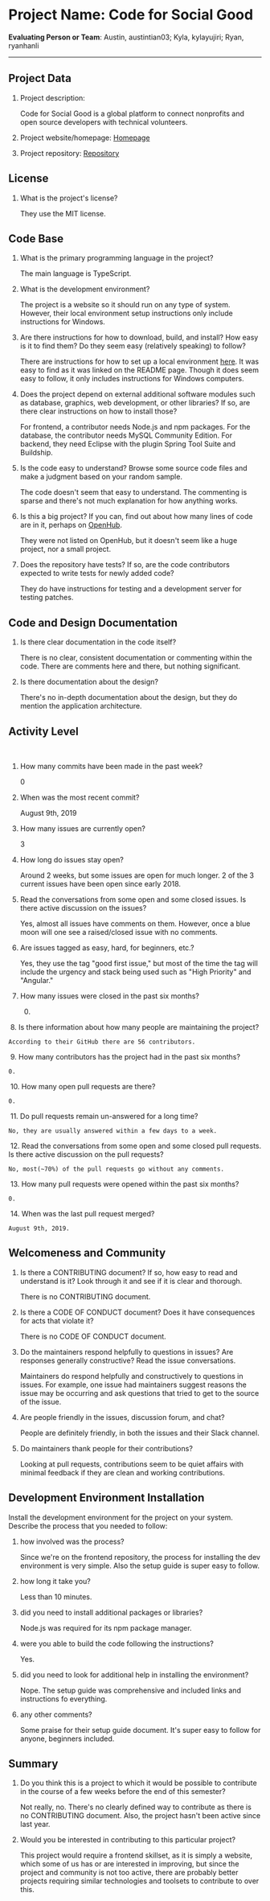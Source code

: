 # Project Name:  <!-- replace with the project name --> Code for Social Good 



**Evaluating Person or Team**: Austin, austintian03; Kyla, kylayujiri; Ryan, ryanhanli
<!-- list your first name and github user-name-->

---

## Project Data

1. Project description: <br>

	Code for Social Good is a global platform to connect nonprofits and open source developers with technical volunteers.

2. Project website/homepage: [Homepage](https://app.code4socialgood.org/about)

3. Project repository: [Repository](https://github.com/Code4SocialGood/c4sg-web)


## License

1. What is the project's license? <br> 

	They use the MIT license.


## Code Base

1. What is the primary programming language in the project?<br>

	The main language is TypeScript.

2. What is the development environment? <br>

	The project is a website so it should run on any type of system. However, their local environment setup instructions only include instructions for Windows.

3. Are there instructions for how to download, build, and install? How easy is it
to find them? Do they seem easy (relatively speaking) to follow? <br>
	
	There are instructions for how to set up a local environment [here](https://github.com/Code4SocialGood/c4sg-web/blob/master/docs/setup.md). It was easy to find as it was linked on the README page. Though it does seem easy to follow, it only includes instructions for Windows computers.

4. Does the project depend on external additional software modules such as
database,  graphics, web development, or other libraries? If so, are there clear instructions on how to install those? <br>
	
	For frontend, a contributor needs Node.js and npm packages. For the database, the contributor needs MySQL Community Edition. For backend, they need Eclipse with the plugin Spring Tool Suite and Buildship. 

5. Is the code easy to understand? Browse some source code files and make
a judgment based on your random sample. <br>
	
	The code doesn't seem that easy to understand. The commenting is sparse and there's not much explanation for how anything works.

6. Is this a big project? If you can, find out about how many lines of code
are in it, perhaps on [OpenHub](https://www.openhub.net/). <br>
	
	They were not listed on OpenHub, but it doesn't seem like a huge project, nor a small project.

7. Does the repository have tests? If so, are the code contributors expected to write tests for newly added code? <br>
	
	They do have instructions for testing and a development server for testing patches.


## Code and Design Documentation

1. Is there clear documentation in the code itself? <br>

	There is no clear, consistent documentation or commenting within the code. There are comments here and there, but nothing significant.

2. Is there documentation about the design?  <br>
	
	There's no in-depth documentation about the design, but they do mention the application architecture.


## Activity Level
​
1. How many commits have been made in the past week? <br>

	0
​
2. When was the most recent commit? <br>

	August 9th, 2019
​
3. How many issues are currently open? <br>

	3
​
4. How long do issues stay open? <br>
	<!--
	Look at the closed pull requests to see how long they stayed open.
	Take the five closed pull requests  (they can be most recently closed or a sample distributed over time) and look at when each was first created.
	Compute the number of days that each was open and take the average.
	-->
	
	Around 2 weeks, but some issues are open for much longer. 2 of the 3 current issues have been open since early 2018.
​
5. Read the conversations from some open and some closed issues. Is there active discussion on the issues? <br>

	Yes, almost all issues have comments on them.  However, once a blue moon will one see a raised/closed issue with no comments.
​
6. Are issues tagged as easy, hard, for beginners, etc.? <br>

	Yes, they use the tag "good first issue," but most of the time the tag will include the urgency and stack being used such as "High Priority" and "Angular."
​
7. How many issues were closed in the past six months? <br>

	0.
​
8. Is there information about how many people are maintaining the project?<br>

	According to their GitHub there are 56 contributors.
​
9. How many contributors has the project had in the past six months? <br>

	0.
​
10. How many open pull requests are there? <br>

	0.
​
11. Do pull requests remain un-answered for a long time? <br>
	<!--
	Look at the closed pull requests to see how long they stayed open.
	Take the five closed pull requests  (they can be most recently closed or a sample distributed over time) and look at when each was first created.
	Compute the number of days that each was open and take the average.
	-->
	
	No, they are usually answered within a few days to a week.
​
12. Read the conversations from some open and some closed pull requests.  Is there active discussion on the pull requests? <br>

	No, most(~70%) of the pull requests go without any comments.
​
13. How many pull requests were opened within the past six months? <br>

	0.
​
14. When was the last  pull request  merged? <br>

	August 9th, 2019.


## Welcomeness and Community

1. Is there a CONTRIBUTING document? If so, how easy to read and understand is it?
Look through it and see if it is clear and thorough. <br>

	There is no CONTRIBUTING document.

2. Is there a CODE OF CONDUCT document? Does it have consequences for acts that
violate it? <br>

	There is no CODE OF CONDUCT document.

3. Do the maintainers respond helpfully to questions in issues?
Are responses generally constructive? Read the issue conversations. <br>

	Maintainers do respond helpfully and constructively to questions in issues. For example, one issue had maintainers suggest reasons the issue may be occurring and ask questions that tried to get to the source of the issue.

4. Are people friendly in the issues, discussion forum, and chat? <br>

	People are definitely friendly, in both the issues and their Slack channel.

5. Do maintainers thank people for their contributions? <br>

	Looking at pull requests, contributions seem to be quiet affairs with minimal feedback if they are clean and working contributions.

## Development Environment Installation

Install the development environment for the project on your system.
Describe the process that you needed to follow:

1. how involved was the process? <br>

	Since we're on the frontend repository, the process for installing the dev environment is very simple. Also the setup guide is super easy to follow.

2. how long it take you? <br> 
	
	Less than 10 minutes.

3. did you need to install additional packages or libraries? <br> 
	
	Node.js was required for its npm package manager.

4. were you able to build the code following the instructions? <br>
	
	Yes.

5. did you need to look for additional help in installing the environment? <br>
	
	Nope. The setup guide was comprehensive and included links and instructions fo everything.

6. any other comments? <br>
	
	Some praise for their setup guide document. It's super easy to follow for anyone, beginners included.


## Summary
1. Do you think  this is a project to which it would be possible to contribute
in the course of a few weeks before the end of this semester? <br>
	<!--
	Explain your position. Do NOT simply say 'yes or 'no'.
	-->
	
	Not really, no. There's no clearly defined way to contribute as there is no CONTRIBUTING document. Also, the project hasn't been active since last year.

2. Would you be interested in contributing to this particular project? <br>
	<!--
	Explain why you would or would not be interested in contributing to this project. Do NOT simply say 'yes or 'no'.
	-->
	
	This project would require a frontend skillset, as it is simply a website, which some of us has or are interested in improving, but since the project and community is not too active, there are probably better projects requiring similar technologies and toolsets to contribute to over this. 
